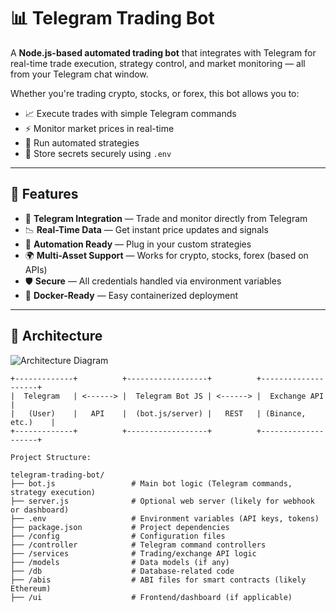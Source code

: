 # 📊 Telegram Trading Bot

A **Node.js-based automated trading bot** that integrates with Telegram for real-time trade execution, strategy control, and market monitoring — all from your Telegram chat window.

Whether you're trading crypto, stocks, or forex, this bot allows you to:

- 📈 Execute trades with simple Telegram commands
- ⚡ Monitor market prices in real-time
- 🧠 Run automated strategies
- 🔐 Store secrets securely using `.env`

---

## 🚀 Features

- 📲 **Telegram Integration** — Trade and monitor directly from Telegram
- 📉 **Real-Time Data** — Get instant price updates and signals
- 🤖 **Automation Ready** — Plug in your custom strategies
- 🌍 **Multi-Asset Support** — Works for crypto, stocks, forex (based on APIs)
- 🛡️ **Secure** — All credentials handled via environment variables
- 🐳 **Docker-Ready** — Easy containerized deployment

---

## 🧠 Architecture

![Architecture Diagram](docs/architecture.png)

```text
+-------------+          +------------------+          +--------------------+
|  Telegram   | <------> |  Telegram Bot JS | <------> |  Exchange API      |
|   (User)    |   API    |  (bot.js/server) |   REST   | (Binance, etc.)    |
+-------------+          +------------------+          +--------------------+

Project Structure:

telegram-trading-bot/
├── bot.js                 # Main bot logic (Telegram commands, strategy execution)
├── server.js              # Optional web server (likely for webhook or dashboard)
├── .env                   # Environment variables (API keys, tokens)
├── package.json           # Project dependencies
├── /config                # Configuration files
├── /controller            # Telegram command controllers
├── /services              # Trading/exchange API logic
├── /models                # Data models (if any)
├── /db                    # Database-related code
├── /abis                  # ABI files for smart contracts (likely Ethereum)
├── /ui                    # Frontend/dashboard (if applicable)

